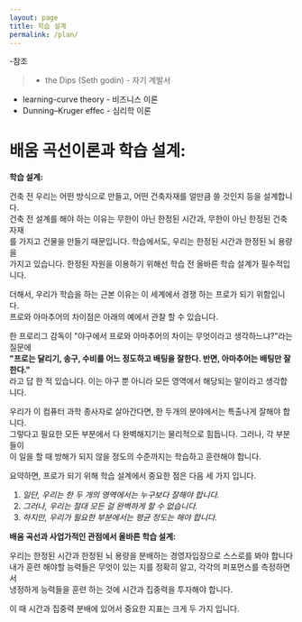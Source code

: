 ```yaml
---
layout: page
title: 학습 설계
permalink: /plan/
---
```


-참조<br/>
>* the Dips (Seth godin) - 자기 계발서
* learning-curve theory - 비즈니스 이론
* Dunning–Kruger effec - 심리학 이론

# 배움 곡선이론과 학습 설계:

**학습 설계:<br/>**

건축 전 우리는 어떤 방식으로 만들고, 어떤 건축자재를 얼만큼 쓸 것인지 등을 설계합니다.<br/>
건축 전 설계를 해야 하는 이유는 무한이 아닌 한정된 시간과, 무한이 아닌 한정된 건축자재<br/>
를 가지고 건물을 만들기 때문입니다. 학습에서도, 우리는 한정된 시간과 한정된 뇌 용량을<br/>
가지고 있습니다. 한정된 자원을 이용하기 위해선 학습 전 올바른 학습 설계가 필수적입니다.<br/>

더해서, 우리가 학습을 하는 근본 이유는 이 세계에서 경쟁 하는 프로가 되기 위함입니다.<br/>
프로와 아마추어의 차이점은 아래의 예에서 관찰 할 수 있습니다.<br/>

한 프로리그 감독이 "야구에서 프로와 아마추어의 차이는 무엇이라고 생각하느냐?"라는 질문에<br/>
**"프로는 달리기, 송구, 수비를 어느 정도하고 배팅을 잘한다. 반면, 아마추어는 배팅만 잘한다."**<br/>
라고 답 한 적 있습니다. 이는 야구 뿐 아니라 모든 영역에서 해당되는 말이라고 생각합니다.<br/>

우리가 이 컴퓨터 과학 종사자로 살아간다면, 한 두개의 분야에서는 특출나게 잘해야 합니다.<br/>
그렇다고 필요한 모든 부분에서 다 완벽해지기는 물리적으로 힘듭니다. 그러나, 각 부분들이<br/>
이 일을 할 때 방해가 되지 않을 정도의 수준까지는 학습하고 훈련해야 합니다.<br/>

요약하면, 프로가 되기 위해 학습 설계에서 중요한 점은 다음 세 가지 입니다.<br/>
1. _일단, 우리는 한 두 개의 영역에서는 누구보다 잘해야 합니다._<br/>
2. _그러나, 우리는 절대 모든 걸 완벽하게 할 수 없습니다._<br/>
3. _하지만, 우리가 필요한 부분에서는 평균 정도는 해야 합니다._<br/>


**배움 곡선과 사업가적인 관점에서 올바른 학습 설계:<br/>**

우리는 한정된 시간과 한정된 뇌 용량을 분배하는 경영자입장으로 스스로를 봐야 합니다<br/>
내가 훈련 해야할 능력들은 무엇이 있는 지를 정확히 알고, 각각의 퍼포먼스를 측정하면서<br/>
냉정하게 능력들을 훈련 하는 것에 시간과 집중력을 투자해야 합니다.<br/>

이 때 시간과 집중력 분배에 있어서 중요한 지표는 크게 두 가지 입니다.
